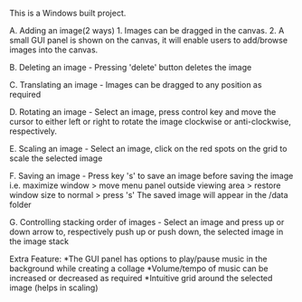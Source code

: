 This is a Windows built project.

A. Adding an image(2 ways) 
    1. Images can be dragged in the canvas.
    2. A small GUI panel is shown on the canvas, it will enable users to add/browse images into the canvas.

B. Deleting an image - Pressing 'delete' button deletes the image

C. Translating an image - Images can be dragged to any position as required

D. Rotating an image - Select an image, press control key and move the cursor to either left or right to rotate the image clockwise or anti-clockwise, respectively.

E. Scaling an image - Select an image, click on the red spots on the grid to scale the selected image

F. Saving an image - Press key 's' to save an image before saving the image i.e. maximize window > move menu panel outside viewing area > restore window size to normal > press 's'
The saved image will appear in the /data folder

G. Controlling stacking order of images - Select an image and press up or down arrow to, respectively push up or push down, the selected image in the image stack


Extra Feature:
*The GUI panel has options to play/pause music in the background while creating a collage
*Volume/tempo of music can be increased or decreased as required
*Intuitive grid around the selected image (helps in scaling)
